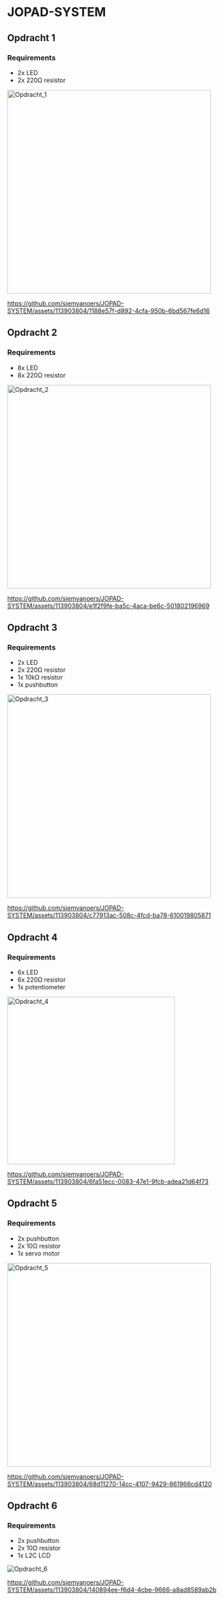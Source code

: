 # JOPAD-SYSTEM
## Opdracht 1
### Requirements
- 2x LED
- 2x 220Ω resistor
  
<img width="468" alt="Opdracht_1" src="https://github.com/siemvanoers/JOPAD-SYSTEM/assets/113903804/d59a1ecc-4d3b-49d0-b76f-da8bddf20871">

https://github.com/siemvanoers/JOPAD-SYSTEM/assets/113903804/1188e57f-d892-4cfa-950b-6bd567fe6d16

## Opdracht 2
### Requirements
- 8x LED
- 8x 220Ω resistor

<img width="468" alt="Opdracht_2" src="https://github.com/siemvanoers/JOPAD-SYSTEM/assets/113903804/9889b961-055d-4428-8715-af86dc14e04a">

https://github.com/siemvanoers/JOPAD-SYSTEM/assets/113903804/e1f2f9fe-ba5c-4aca-be6c-501802196969

## Opdracht 3
### Requirements
- 2x LED
- 2x 220Ω resistor
- 1x 10kΩ resistor
- 1x pushbutton

<img width="468" alt="Opdracht_3" src="https://github.com/siemvanoers/JOPAD-SYSTEM/assets/113903804/6fc66499-836c-4fd2-ac68-5b4d61e44db6">

https://github.com/siemvanoers/JOPAD-SYSTEM/assets/113903804/c77913ac-508c-4fcd-ba78-610019805871

## Opdracht 4
### Requirements
- 6x LED
- 6x 220Ω resistor
- 1x potentiometer

<img width="385" alt="Opdracht_4" src="https://github.com/siemvanoers/JOPAD-SYSTEM/assets/113903804/517e1ea5-8bfb-4918-832c-f054390800cd">

https://github.com/siemvanoers/JOPAD-SYSTEM/assets/113903804/6fa51ecc-0083-47e1-9fcb-adea21d64f73

## Opdracht 5
### Requirements
- 2x pushbutton
- 2x 10Ω resistor
- 1x servo motor

<img width="468" alt="Opdracht_5" src="https://github.com/siemvanoers/JOPAD-SYSTEM/assets/113903804/446bc12b-570a-4339-8da5-6b985012aff7">

https://github.com/siemvanoers/JOPAD-SYSTEM/assets/113903804/68d11270-14cc-4107-9429-861966cd4120

## Opdracht 6
### Requirements
- 2x pushbutton
- 2x 10Ω resistor
- 1x L2C LCD

![Opdracht_6](https://github.com/siemvanoers/JOPAD-SYSTEM/assets/113903804/0b0f7855-8285-4d73-97db-a0e76257889a)

https://github.com/siemvanoers/JOPAD-SYSTEM/assets/113903804/140894ee-f6d4-4cbe-9666-a8ad8589ab2b


